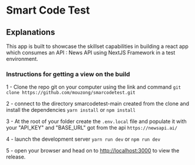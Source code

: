 # Smart Code Test

## Explanations

This app is built to showcase the skillset capabilities in building a react app which consumes an API : News API using NextJS Framework in a test environment.

### Instructions for getting a view on the build

1 - Clone the repo git on your computer using the link and command `git clone https://github.com/mouzong/smarcodetest.git`

2 - connect to the directory smarcodetest-main created from the clone and install the dependencies `yarn install` or `npm install`

3 - At the root of your folder create the `.env.local` file and populate it with your "API_KEY" and "BASE_URL" got from the api `https://newsapi.ai/`

4 - launch the development server `yarn run dev` or `npm run dev`

5 - open your browser and head on to <http://localhost:3000> to view the release.
